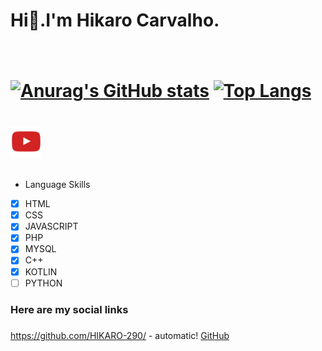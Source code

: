 # **Hi👋.I'm Hikaro Carvalho.<h1>**
[![Anurag's GitHub stats](https://github-readme-stats.vercel.app/api?username=HIKARO-290&theme=dark&show_icons=true)](https://github.com/anuraghazra/github-readme-stats)
[![Top Langs](https://github-readme-stats.vercel.app/api/top-langs/?username=HIKARO-290&theme=dark)](https://github.com/anuraghazra/github-readme-stats)<h1>
<a href="https://www.youtube.com/channel/UCcdLjNnfmlUXbeeJbGcFI1g"><img width="10%" src="https://github.com/burgyl/youtube-icon-link/blob/main/icon_128.png"></img></a>
#####

 - Language Skills 
 - [X] HTML
 - [X] CSS
 - [X] JAVASCRIPT
 - [X] PHP
 - [X] MYSQL
 - [X] C++
 - [X] KOTLIN
 - [ ] PYTHON
 
### Here are my social links <h3>
https://github.com/HIKARO-290/ - automatic!
[GitHub](http://github.com)
<!--
**HIKARO-290/HIKARO-290** is a ✨ _special_ ✨ repository because its `README.md` (this file) appears on your GitHub profile.

Here are some ideas to get you started:

- 🔭 I’m currently working on ...
- 🌱 I’m currently learning ...
- 👯 I’m looking to collaborate on ...
- 🤔 I’m looking for help with ...
- 💬 Ask me about ...
- 📫 How to reach me: ...
- 😄 Pronouns: ...
- ⚡ Fun fact: ...
-->

